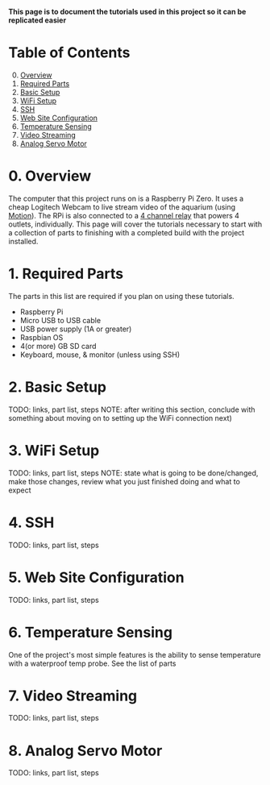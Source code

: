 **This page is to document the tutorials used in this project so it can be replicated easier**

# Table of Contents
0. [Overview](#overview)
1. [Required Parts](#reqparts)
2. [Basic Setup](#basic_setup)
3. [WiFi Setup](#wifi_setup)
4. [SSH](#ssh)
5. [Web Site Configuration](#website_config)
6. [Temperature Sensing](#temp_sensing)
7. [Video Streaming](#video_streaming)
8. [Analog Servo Motor](#servo_motor)


# 0. Overview<a name="overview"></a>
The computer that this project runs on is a Raspberry Pi Zero. It uses a cheap Logitech Webcam to live stream video of the aquarium (using [Motion](http://www.lavrsen.dk/foswiki/bin/view/Motion/WebHome)). The RPi is also connected to a [4 channel relay](https://www.amazon.com/SainSmart-101-70-101-4-Channel-Relay-Module/dp/B0057OC5O8/ref=sr_1_4?ie=UTF8&qid=1512765893&sr=8-4&keywords=4+channel+relay) that powers 4 outlets, individually. This page will cover the tutorials necessary to start with a collection of parts to finishing with a completed build with the project installed. 

# 1. Required Parts<a name="reqparts"></a>
The parts in this list are required if you plan on using these tutorials.
* Raspberry Pi
* Micro USB to USB cable
* USB power supply (1A or greater)
* Raspbian OS
* 4(or more) GB SD card
* Keyboard, mouse, & monitor (unless using SSH)

# 2. Basic Setup<a name="basic_setup"></a>
TODO: links, part list, steps
NOTE: after writing this section, conclude with something about moving on to setting up the WiFi connection next)

# 3. WiFi Setup<a name="wifi_setup"></a>
TODO: links, part list, steps
NOTE: state what is going to be done/changed, make those changes, review what you just finished doing and what to expect

# 4. SSH<a name="ssh"></a>
TODO: links, part list, steps

# 5. Web Site Configuration<a name="website_config"></a>
TODO: links, part list, steps

# 6. Temperature Sensing<a name="temp_sensing"></a>
One of the project's most simple features is the ability to sense temperature with a waterproof temp probe. See the list of parts 

# 7. Video Streaming<a name="video_streaming"></a>
TODO: links, part list, steps

# 8. Analog Servo Motor<a name="servo_motor"></a>
TODO: links, part list, steps